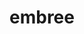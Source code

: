 ---
title: "embree"
layout: cache
categories: [package, develop]
meta: {"versions": ["3.13.1"], "compilers": ["gcc@=11.1.0"], "oss": ["ubuntu20.04"], "platforms": ["linux"], "targets": ["x86_64_v3"], "stacks": ["data-vis-sdk", "e4s", "root"], "num_specs": 67, "num_specs_by_stack": {"e4s": 37, "root": 67, "data-vis-sdk": 30}}
spec_details: [{"hash": "n7ta2ky5ku7latbeomtbxif3tajffphn", "compiler": "gcc@=11.1.0", "versions": ["3.13.1"], "os": "ubuntu20.04", "platform": "linux", "target": "x86_64_v3", "variants": ["build_system=cmake", "build_type=Release", "generator=make", "~ipo", "+ispc"], "stacks": ["e4s", "root"], "size": "-", "tarball": "https://binaries.spack.io/develop/build_cache/linux-ubuntu20.04-x86_64_v3/gcc-11.1.0/embree-3.13.1/linux-ubuntu20.04-x86_64_v3-gcc-11.1.0-embree-3.13.1-n7ta2ky5ku7latbeomtbxif3tajffphn.spack"}, {"hash": "5x5bfqvgfxi47q6obuutkxff6esbx72k", "compiler": "gcc@=11.1.0", "versions": ["3.13.1"], "os": "ubuntu20.04", "platform": "linux", "target": "x86_64_v3", "variants": ["build_system=cmake", "build_type=Release", "generator=make", "~ipo", "+ispc"], "stacks": ["e4s", "root"], "size": "-", "tarball": "https://binaries.spack.io/develop/build_cache/linux-ubuntu20.04-x86_64_v3/gcc-11.1.0/embree-3.13.1/linux-ubuntu20.04-x86_64_v3-gcc-11.1.0-embree-3.13.1-5x5bfqvgfxi47q6obuutkxff6esbx72k.spack"}, {"hash": "m6pskart63wbtrtu4ymmpyx4akoe7kil", "compiler": "gcc@=11.1.0", "versions": ["3.13.1"], "os": "ubuntu20.04", "platform": "linux", "target": "x86_64_v3", "variants": ["build_system=cmake", "build_type=Release", "generator=make", "~ipo", "+ispc"], "stacks": ["e4s", "root"], "size": "-", "tarball": "https://binaries.spack.io/develop/build_cache/linux-ubuntu20.04-x86_64_v3/gcc-11.1.0/embree-3.13.1/linux-ubuntu20.04-x86_64_v3-gcc-11.1.0-embree-3.13.1-m6pskart63wbtrtu4ymmpyx4akoe7kil.spack"}, {"hash": "mottkvd2drxycsalxe7nawxuflswf2jf", "compiler": "gcc@=11.1.0", "versions": ["3.13.1"], "os": "ubuntu20.04", "platform": "linux", "target": "x86_64_v3", "variants": ["build_system=cmake", "build_type=Release", "generator=make", "~ipo", "+ispc"], "stacks": ["data-vis-sdk", "root"], "size": "-", "tarball": "https://binaries.spack.io/develop/build_cache/linux-ubuntu20.04-x86_64_v3/gcc-11.1.0/embree-3.13.1/linux-ubuntu20.04-x86_64_v3-gcc-11.1.0-embree-3.13.1-mottkvd2drxycsalxe7nawxuflswf2jf.spack"}, {"hash": "ttnmmxs7dw2tm4u5cwf4h6jssufvgcys", "compiler": "gcc@=11.1.0", "versions": ["3.13.1"], "os": "ubuntu20.04", "platform": "linux", "target": "x86_64_v3", "variants": ["build_system=cmake", "build_type=Release", "generator=make", "~ipo", "+ispc"], "stacks": ["e4s", "root"], "size": "-", "tarball": "https://binaries.spack.io/develop/build_cache/linux-ubuntu20.04-x86_64_v3/gcc-11.1.0/embree-3.13.1/linux-ubuntu20.04-x86_64_v3-gcc-11.1.0-embree-3.13.1-ttnmmxs7dw2tm4u5cwf4h6jssufvgcys.spack"}, {"hash": "7imwy53sptk64lfrs2qwia54yodni3fs", "compiler": "gcc@=11.1.0", "versions": ["3.13.1"], "os": "ubuntu20.04", "platform": "linux", "target": "x86_64_v3", "variants": ["build_system=cmake", "build_type=Release", "generator=make", "~ipo", "+ispc"], "stacks": ["data-vis-sdk", "root"], "size": "-", "tarball": "https://binaries.spack.io/develop/build_cache/linux-ubuntu20.04-x86_64_v3/gcc-11.1.0/embree-3.13.1/linux-ubuntu20.04-x86_64_v3-gcc-11.1.0-embree-3.13.1-7imwy53sptk64lfrs2qwia54yodni3fs.spack"}, {"hash": "blc3oeldtor5jhtgyzdulvosxup6muad", "compiler": "gcc@=11.1.0", "versions": ["3.13.1"], "os": "ubuntu20.04", "platform": "linux", "target": "x86_64_v3", "variants": ["build_system=cmake", "build_type=Release", "generator=make", "~ipo", "+ispc"], "stacks": ["data-vis-sdk", "root"], "size": "-", "tarball": "https://binaries.spack.io/develop/build_cache/linux-ubuntu20.04-x86_64_v3/gcc-11.1.0/embree-3.13.1/linux-ubuntu20.04-x86_64_v3-gcc-11.1.0-embree-3.13.1-blc3oeldtor5jhtgyzdulvosxup6muad.spack"}, {"hash": "5lpw2s4wuf36h4i44fn2nmzykk4dxxhr", "compiler": "gcc@=11.1.0", "versions": ["3.13.1"], "os": "ubuntu20.04", "platform": "linux", "target": "x86_64_v3", "variants": ["build_system=cmake", "build_type=Release", "generator=make", "~ipo", "+ispc"], "stacks": ["data-vis-sdk", "root"], "size": "-", "tarball": "https://binaries.spack.io/develop/build_cache/linux-ubuntu20.04-x86_64_v3/gcc-11.1.0/embree-3.13.1/linux-ubuntu20.04-x86_64_v3-gcc-11.1.0-embree-3.13.1-5lpw2s4wuf36h4i44fn2nmzykk4dxxhr.spack"}, {"hash": "rnxv4y5izkbt57ojoelo7duxl7g537yw", "compiler": "gcc@=11.1.0", "versions": ["3.13.1"], "os": "ubuntu20.04", "platform": "linux", "target": "x86_64_v3", "variants": ["build_system=cmake", "build_type=Release", "generator=make", "~ipo", "+ispc"], "stacks": ["e4s", "root"], "size": "-", "tarball": "https://binaries.spack.io/develop/build_cache/linux-ubuntu20.04-x86_64_v3/gcc-11.1.0/embree-3.13.1/linux-ubuntu20.04-x86_64_v3-gcc-11.1.0-embree-3.13.1-rnxv4y5izkbt57ojoelo7duxl7g537yw.spack"}, {"hash": "zqzqkjlnebmuc4kyk4vuuqp4xrs5m6gj", "compiler": "gcc@=11.1.0", "versions": ["3.13.1"], "os": "ubuntu20.04", "platform": "linux", "target": "x86_64_v3", "variants": ["build_system=cmake", "build_type=Release", "generator=make", "~ipo", "+ispc"], "stacks": ["data-vis-sdk", "root"], "size": "-", "tarball": "https://binaries.spack.io/develop/build_cache/linux-ubuntu20.04-x86_64_v3/gcc-11.1.0/embree-3.13.1/linux-ubuntu20.04-x86_64_v3-gcc-11.1.0-embree-3.13.1-zqzqkjlnebmuc4kyk4vuuqp4xrs5m6gj.spack"}, {"hash": "4txyde3kqwdobyzqvmn35kbhugchweba", "compiler": "gcc@=11.1.0", "versions": ["3.13.1"], "os": "ubuntu20.04", "platform": "linux", "target": "x86_64_v3", "variants": ["build_system=cmake", "build_type=Release", "generator=make", "~ipo", "+ispc"], "stacks": ["data-vis-sdk", "root"], "size": "-", "tarball": "https://binaries.spack.io/develop/build_cache/linux-ubuntu20.04-x86_64_v3/gcc-11.1.0/embree-3.13.1/linux-ubuntu20.04-x86_64_v3-gcc-11.1.0-embree-3.13.1-4txyde3kqwdobyzqvmn35kbhugchweba.spack"}, {"hash": "ddj7p5r22mlhevuuusmbrdbgtnj7ie7x", "compiler": "gcc@=11.1.0", "versions": ["3.13.1"], "os": "ubuntu20.04", "platform": "linux", "target": "x86_64_v3", "variants": ["build_system=cmake", "build_type=Release", "generator=make", "~ipo", "+ispc"], "stacks": ["e4s", "root"], "size": "-", "tarball": "https://binaries.spack.io/develop/build_cache/linux-ubuntu20.04-x86_64_v3/gcc-11.1.0/embree-3.13.1/linux-ubuntu20.04-x86_64_v3-gcc-11.1.0-embree-3.13.1-ddj7p5r22mlhevuuusmbrdbgtnj7ie7x.spack"}, {"hash": "qxhlp4vb3qmt4rhsbteo7ysr6b3x3e7v", "compiler": "gcc@=11.1.0", "versions": ["3.13.1"], "os": "ubuntu20.04", "platform": "linux", "target": "x86_64_v3", "variants": ["build_system=cmake", "build_type=Release", "generator=make", "~ipo", "+ispc"], "stacks": ["e4s", "root"], "size": "-", "tarball": "https://binaries.spack.io/develop/build_cache/linux-ubuntu20.04-x86_64_v3/gcc-11.1.0/embree-3.13.1/linux-ubuntu20.04-x86_64_v3-gcc-11.1.0-embree-3.13.1-qxhlp4vb3qmt4rhsbteo7ysr6b3x3e7v.spack"}, {"hash": "qnqlpx7uj2wtm6smkpvwa5vs57m6yofk", "compiler": "gcc@=11.1.0", "versions": ["3.13.1"], "os": "ubuntu20.04", "platform": "linux", "target": "x86_64_v3", "variants": ["build_system=cmake", "build_type=Release", "generator=make", "~ipo", "+ispc"], "stacks": ["data-vis-sdk", "root"], "size": "-", "tarball": "https://binaries.spack.io/develop/build_cache/linux-ubuntu20.04-x86_64_v3/gcc-11.1.0/embree-3.13.1/linux-ubuntu20.04-x86_64_v3-gcc-11.1.0-embree-3.13.1-qnqlpx7uj2wtm6smkpvwa5vs57m6yofk.spack"}, {"hash": "xva523wap2i5vuiohpx6k7vlrfrvvhd3", "compiler": "gcc@=11.1.0", "versions": ["3.13.1"], "os": "ubuntu20.04", "platform": "linux", "target": "x86_64_v3", "variants": ["build_system=cmake", "build_type=Release", "generator=make", "~ipo", "+ispc"], "stacks": ["e4s", "root"], "size": "-", "tarball": "https://binaries.spack.io/develop/build_cache/linux-ubuntu20.04-x86_64_v3/gcc-11.1.0/embree-3.13.1/linux-ubuntu20.04-x86_64_v3-gcc-11.1.0-embree-3.13.1-xva523wap2i5vuiohpx6k7vlrfrvvhd3.spack"}, {"hash": "2t3bnmukih5hzzxjnjgvtvawfggqqsu7", "compiler": "gcc@=11.1.0", "versions": ["3.13.1"], "os": "ubuntu20.04", "platform": "linux", "target": "x86_64_v3", "variants": ["build_system=cmake", "build_type=Release", "generator=make", "~ipo", "+ispc"], "stacks": ["e4s", "root"], "size": "-", "tarball": "https://binaries.spack.io/develop/build_cache/linux-ubuntu20.04-x86_64_v3/gcc-11.1.0/embree-3.13.1/linux-ubuntu20.04-x86_64_v3-gcc-11.1.0-embree-3.13.1-2t3bnmukih5hzzxjnjgvtvawfggqqsu7.spack"}, {"hash": "r2cfqrwzxlswwy2x5m6nlg22dx2hh6wy", "compiler": "gcc@=11.1.0", "versions": ["3.13.1"], "os": "ubuntu20.04", "platform": "linux", "target": "x86_64_v3", "variants": ["build_system=cmake", "build_type=Release", "generator=make", "~ipo", "+ispc"], "stacks": ["data-vis-sdk", "root"], "size": "-", "tarball": "https://binaries.spack.io/develop/build_cache/linux-ubuntu20.04-x86_64_v3/gcc-11.1.0/embree-3.13.1/linux-ubuntu20.04-x86_64_v3-gcc-11.1.0-embree-3.13.1-r2cfqrwzxlswwy2x5m6nlg22dx2hh6wy.spack"}, {"hash": "uwrvpauq4pkdu7giieoz62edqewkz3p2", "compiler": "gcc@=11.1.0", "versions": ["3.13.1"], "os": "ubuntu20.04", "platform": "linux", "target": "x86_64_v3", "variants": ["build_system=cmake", "build_type=Release", "generator=make", "~ipo", "+ispc"], "stacks": ["e4s", "root"], "size": "-", "tarball": "https://binaries.spack.io/develop/build_cache/linux-ubuntu20.04-x86_64_v3/gcc-11.1.0/embree-3.13.1/linux-ubuntu20.04-x86_64_v3-gcc-11.1.0-embree-3.13.1-uwrvpauq4pkdu7giieoz62edqewkz3p2.spack"}, {"hash": "ov55uhoapwl5fxobpz66uptba3ibeaad", "compiler": "gcc@=11.1.0", "versions": ["3.13.1"], "os": "ubuntu20.04", "platform": "linux", "target": "x86_64_v3", "variants": ["build_system=cmake", "build_type=Release", "generator=make", "~ipo", "+ispc"], "stacks": ["data-vis-sdk", "root"], "size": "-", "tarball": "https://binaries.spack.io/develop/build_cache/linux-ubuntu20.04-x86_64_v3/gcc-11.1.0/embree-3.13.1/linux-ubuntu20.04-x86_64_v3-gcc-11.1.0-embree-3.13.1-ov55uhoapwl5fxobpz66uptba3ibeaad.spack"}, {"hash": "of72eylubd6e3utbc5coq3akmky5ep53", "compiler": "gcc@=11.1.0", "versions": ["3.13.1"], "os": "ubuntu20.04", "platform": "linux", "target": "x86_64_v3", "variants": ["build_system=cmake", "build_type=Release", "generator=make", "~ipo", "+ispc"], "stacks": ["data-vis-sdk", "root"], "size": "-", "tarball": "https://binaries.spack.io/develop/build_cache/linux-ubuntu20.04-x86_64_v3/gcc-11.1.0/embree-3.13.1/linux-ubuntu20.04-x86_64_v3-gcc-11.1.0-embree-3.13.1-of72eylubd6e3utbc5coq3akmky5ep53.spack"}, {"hash": "s3az4wfduzi7wgjyzj32x6yuahfspuu5", "compiler": "gcc@=11.1.0", "versions": ["3.13.1"], "os": "ubuntu20.04", "platform": "linux", "target": "x86_64_v3", "variants": ["build_system=cmake", "build_type=Release", "generator=make", "~ipo", "+ispc"], "stacks": ["data-vis-sdk", "root"], "size": "-", "tarball": "https://binaries.spack.io/develop/build_cache/linux-ubuntu20.04-x86_64_v3/gcc-11.1.0/embree-3.13.1/linux-ubuntu20.04-x86_64_v3-gcc-11.1.0-embree-3.13.1-s3az4wfduzi7wgjyzj32x6yuahfspuu5.spack"}, {"hash": "pk6lgcovq6x52v75btmcfdymqixdodff", "compiler": "gcc@=11.1.0", "versions": ["3.13.1"], "os": "ubuntu20.04", "platform": "linux", "target": "x86_64_v3", "variants": ["build_system=cmake", "build_type=Release", "generator=make", "~ipo", "+ispc"], "stacks": ["data-vis-sdk", "root"], "size": "-", "tarball": "https://binaries.spack.io/develop/build_cache/linux-ubuntu20.04-x86_64_v3/gcc-11.1.0/embree-3.13.1/linux-ubuntu20.04-x86_64_v3-gcc-11.1.0-embree-3.13.1-pk6lgcovq6x52v75btmcfdymqixdodff.spack"}, {"hash": "255f6ws4xx5txhienpquhc74sae6kehz", "compiler": "gcc@=11.1.0", "versions": ["3.13.1"], "os": "ubuntu20.04", "platform": "linux", "target": "x86_64_v3", "variants": ["build_system=cmake", "build_type=Release", "generator=make", "~ipo", "+ispc"], "stacks": ["data-vis-sdk", "root"], "size": "-", "tarball": "https://binaries.spack.io/develop/build_cache/linux-ubuntu20.04-x86_64_v3/gcc-11.1.0/embree-3.13.1/linux-ubuntu20.04-x86_64_v3-gcc-11.1.0-embree-3.13.1-255f6ws4xx5txhienpquhc74sae6kehz.spack"}, {"hash": "4fiz2xknhc7jdmb22di2z6exk5xbcjfo", "compiler": "gcc@=11.1.0", "versions": ["3.13.1"], "os": "ubuntu20.04", "platform": "linux", "target": "x86_64_v3", "variants": ["build_system=cmake", "build_type=Release", "generator=make", "~ipo", "+ispc"], "stacks": ["e4s", "root"], "size": "-", "tarball": "https://binaries.spack.io/develop/build_cache/linux-ubuntu20.04-x86_64_v3/gcc-11.1.0/embree-3.13.1/linux-ubuntu20.04-x86_64_v3-gcc-11.1.0-embree-3.13.1-4fiz2xknhc7jdmb22di2z6exk5xbcjfo.spack"}, {"hash": "h4emb4qwvbrzihjzernndoprscyhcqq3", "compiler": "gcc@=11.1.0", "versions": ["3.13.1"], "os": "ubuntu20.04", "platform": "linux", "target": "x86_64_v3", "variants": ["build_system=cmake", "build_type=Release", "generator=make", "~ipo", "+ispc"], "stacks": ["data-vis-sdk", "root"], "size": "-", "tarball": "https://binaries.spack.io/develop/build_cache/linux-ubuntu20.04-x86_64_v3/gcc-11.1.0/embree-3.13.1/linux-ubuntu20.04-x86_64_v3-gcc-11.1.0-embree-3.13.1-h4emb4qwvbrzihjzernndoprscyhcqq3.spack"}, {"hash": "wl6xyfawe7pjbdvinzyj66ogt5xfim5y", "compiler": "gcc@=11.1.0", "versions": ["3.13.1"], "os": "ubuntu20.04", "platform": "linux", "target": "x86_64_v3", "variants": ["build_system=cmake", "build_type=Release", "generator=make", "~ipo", "+ispc"], "stacks": ["e4s", "root"], "size": "-", "tarball": "https://binaries.spack.io/develop/build_cache/linux-ubuntu20.04-x86_64_v3/gcc-11.1.0/embree-3.13.1/linux-ubuntu20.04-x86_64_v3-gcc-11.1.0-embree-3.13.1-wl6xyfawe7pjbdvinzyj66ogt5xfim5y.spack"}, {"hash": "54koeadcjyt7ygbeiq6s32ktxukt7ivx", "compiler": "gcc@=11.1.0", "versions": ["3.13.1"], "os": "ubuntu20.04", "platform": "linux", "target": "x86_64_v3", "variants": ["build_system=cmake", "build_type=Release", "generator=make", "~ipo", "+ispc"], "stacks": ["e4s", "root"], "size": "-", "tarball": "https://binaries.spack.io/develop/build_cache/linux-ubuntu20.04-x86_64_v3/gcc-11.1.0/embree-3.13.1/linux-ubuntu20.04-x86_64_v3-gcc-11.1.0-embree-3.13.1-54koeadcjyt7ygbeiq6s32ktxukt7ivx.spack"}, {"hash": "x7gifqblplwwu7staojrucnte2svexj2", "compiler": "gcc@=11.1.0", "versions": ["3.13.1"], "os": "ubuntu20.04", "platform": "linux", "target": "x86_64_v3", "variants": ["build_system=cmake", "build_type=Release", "generator=make", "~ipo", "+ispc"], "stacks": ["e4s", "root"], "size": "-", "tarball": "https://binaries.spack.io/develop/build_cache/linux-ubuntu20.04-x86_64_v3/gcc-11.1.0/embree-3.13.1/linux-ubuntu20.04-x86_64_v3-gcc-11.1.0-embree-3.13.1-x7gifqblplwwu7staojrucnte2svexj2.spack"}, {"hash": "brwv2ktf55m3fsnawyeqkwfgmhtplqnw", "compiler": "gcc@=11.1.0", "versions": ["3.13.1"], "os": "ubuntu20.04", "platform": "linux", "target": "x86_64_v3", "variants": ["build_system=cmake", "build_type=Release", "generator=make", "~ipo", "+ispc"], "stacks": ["data-vis-sdk", "root"], "size": "-", "tarball": "https://binaries.spack.io/develop/build_cache/linux-ubuntu20.04-x86_64_v3/gcc-11.1.0/embree-3.13.1/linux-ubuntu20.04-x86_64_v3-gcc-11.1.0-embree-3.13.1-brwv2ktf55m3fsnawyeqkwfgmhtplqnw.spack"}, {"hash": "pj55xsf5gh77tiw6tvixpulkcpnv6dbs", "compiler": "gcc@=11.1.0", "versions": ["3.13.1"], "os": "ubuntu20.04", "platform": "linux", "target": "x86_64_v3", "variants": ["build_system=cmake", "build_type=Release", "generator=make", "~ipo", "+ispc"], "stacks": ["e4s", "root"], "size": "-", "tarball": "https://binaries.spack.io/develop/build_cache/linux-ubuntu20.04-x86_64_v3/gcc-11.1.0/embree-3.13.1/linux-ubuntu20.04-x86_64_v3-gcc-11.1.0-embree-3.13.1-pj55xsf5gh77tiw6tvixpulkcpnv6dbs.spack"}, {"hash": "o63m6vxvpnavmmxc5l4owjq2xnz4pyuy", "compiler": "gcc@=11.1.0", "versions": ["3.13.1"], "os": "ubuntu20.04", "platform": "linux", "target": "x86_64_v3", "variants": ["build_system=cmake", "build_type=Release", "generator=make", "~ipo", "+ispc"], "stacks": ["e4s", "root"], "size": "-", "tarball": "https://binaries.spack.io/develop/build_cache/linux-ubuntu20.04-x86_64_v3/gcc-11.1.0/embree-3.13.1/linux-ubuntu20.04-x86_64_v3-gcc-11.1.0-embree-3.13.1-o63m6vxvpnavmmxc5l4owjq2xnz4pyuy.spack"}, {"hash": "lzppv4a2at7d2y7dlrvmfiizmnblzxug", "compiler": "gcc@=11.1.0", "versions": ["3.13.1"], "os": "ubuntu20.04", "platform": "linux", "target": "x86_64_v3", "variants": ["build_system=cmake", "build_type=Release", "generator=make", "~ipo", "+ispc"], "stacks": ["data-vis-sdk", "root"], "size": "-", "tarball": "https://binaries.spack.io/develop/build_cache/linux-ubuntu20.04-x86_64_v3/gcc-11.1.0/embree-3.13.1/linux-ubuntu20.04-x86_64_v3-gcc-11.1.0-embree-3.13.1-lzppv4a2at7d2y7dlrvmfiizmnblzxug.spack"}, {"hash": "3tbaxojjfcrqyn36gesxg5d4nzjfsn32", "compiler": "gcc@=11.1.0", "versions": ["3.13.1"], "os": "ubuntu20.04", "platform": "linux", "target": "x86_64_v3", "variants": ["build_system=cmake", "build_type=Release", "generator=make", "~ipo", "+ispc"], "stacks": ["e4s", "root"], "size": "-", "tarball": "https://binaries.spack.io/develop/build_cache/linux-ubuntu20.04-x86_64_v3/gcc-11.1.0/embree-3.13.1/linux-ubuntu20.04-x86_64_v3-gcc-11.1.0-embree-3.13.1-3tbaxojjfcrqyn36gesxg5d4nzjfsn32.spack"}, {"hash": "srngoxmqlqdx6b2hioq77fnphy7xtcnq", "compiler": "gcc@=11.1.0", "versions": ["3.13.1"], "os": "ubuntu20.04", "platform": "linux", "target": "x86_64_v3", "variants": ["build_system=cmake", "build_type=Release", "generator=make", "~ipo", "+ispc"], "stacks": ["e4s", "root"], "size": "-", "tarball": "https://binaries.spack.io/develop/build_cache/linux-ubuntu20.04-x86_64_v3/gcc-11.1.0/embree-3.13.1/linux-ubuntu20.04-x86_64_v3-gcc-11.1.0-embree-3.13.1-srngoxmqlqdx6b2hioq77fnphy7xtcnq.spack"}, {"hash": "4alm4zn763bbaxytnocuq3afdxetfv3u", "compiler": "gcc@=11.1.0", "versions": ["3.13.1"], "os": "ubuntu20.04", "platform": "linux", "target": "x86_64_v3", "variants": ["build_system=cmake", "build_type=Release", "generator=make", "~ipo", "+ispc"], "stacks": ["data-vis-sdk", "root"], "size": "-", "tarball": "https://binaries.spack.io/develop/build_cache/linux-ubuntu20.04-x86_64_v3/gcc-11.1.0/embree-3.13.1/linux-ubuntu20.04-x86_64_v3-gcc-11.1.0-embree-3.13.1-4alm4zn763bbaxytnocuq3afdxetfv3u.spack"}, {"hash": "tupbbnupvurrwa6qka2pax53br22bkkg", "compiler": "gcc@=11.1.0", "versions": ["3.13.1"], "os": "ubuntu20.04", "platform": "linux", "target": "x86_64_v3", "variants": ["build_system=cmake", "build_type=Release", "generator=make", "~ipo", "+ispc"], "stacks": ["data-vis-sdk", "root"], "size": "-", "tarball": "https://binaries.spack.io/develop/build_cache/linux-ubuntu20.04-x86_64_v3/gcc-11.1.0/embree-3.13.1/linux-ubuntu20.04-x86_64_v3-gcc-11.1.0-embree-3.13.1-tupbbnupvurrwa6qka2pax53br22bkkg.spack"}, {"hash": "qf3yi7evqhuldf6ff6oakjebycpsmicv", "compiler": "gcc@=11.1.0", "versions": ["3.13.1"], "os": "ubuntu20.04", "platform": "linux", "target": "x86_64_v3", "variants": ["build_system=cmake", "build_type=Release", "generator=make", "~ipo", "+ispc"], "stacks": ["e4s", "root"], "size": "-", "tarball": "https://binaries.spack.io/develop/build_cache/linux-ubuntu20.04-x86_64_v3/gcc-11.1.0/embree-3.13.1/linux-ubuntu20.04-x86_64_v3-gcc-11.1.0-embree-3.13.1-qf3yi7evqhuldf6ff6oakjebycpsmicv.spack"}, {"hash": "sghost5oessxqpa3w7sgj2pdcqkgcryi", "compiler": "gcc@=11.1.0", "versions": ["3.13.1"], "os": "ubuntu20.04", "platform": "linux", "target": "x86_64_v3", "variants": ["build_system=cmake", "build_type=Release", "generator=make", "~ipo", "+ispc"], "stacks": ["data-vis-sdk", "root"], "size": "-", "tarball": "https://binaries.spack.io/develop/build_cache/linux-ubuntu20.04-x86_64_v3/gcc-11.1.0/embree-3.13.1/linux-ubuntu20.04-x86_64_v3-gcc-11.1.0-embree-3.13.1-sghost5oessxqpa3w7sgj2pdcqkgcryi.spack"}, {"hash": "pyocp5xahvpz3jjqbdivzn7xdqw4viqu", "compiler": "gcc@=11.1.0", "versions": ["3.13.1"], "os": "ubuntu20.04", "platform": "linux", "target": "x86_64_v3", "variants": ["build_system=cmake", "build_type=Release", "generator=make", "~ipo", "+ispc"], "stacks": ["e4s", "root"], "size": "-", "tarball": "https://binaries.spack.io/develop/build_cache/linux-ubuntu20.04-x86_64_v3/gcc-11.1.0/embree-3.13.1/linux-ubuntu20.04-x86_64_v3-gcc-11.1.0-embree-3.13.1-pyocp5xahvpz3jjqbdivzn7xdqw4viqu.spack"}, {"hash": "j52q736ry42bfr5spyj2k47xwvpcgd2s", "compiler": "gcc@=11.1.0", "versions": ["3.13.1"], "os": "ubuntu20.04", "platform": "linux", "target": "x86_64_v3", "variants": ["build_system=cmake", "build_type=Release", "generator=make", "~ipo", "+ispc"], "stacks": ["e4s", "root"], "size": "-", "tarball": "https://binaries.spack.io/develop/build_cache/linux-ubuntu20.04-x86_64_v3/gcc-11.1.0/embree-3.13.1/linux-ubuntu20.04-x86_64_v3-gcc-11.1.0-embree-3.13.1-j52q736ry42bfr5spyj2k47xwvpcgd2s.spack"}, {"hash": "vvlvsa6l7kruubib7wafeh64iff3ifx5", "compiler": "gcc@=11.1.0", "versions": ["3.13.1"], "os": "ubuntu20.04", "platform": "linux", "target": "x86_64_v3", "variants": ["build_system=cmake", "build_type=Release", "generator=make", "~ipo", "+ispc"], "stacks": ["e4s", "root"], "size": "-", "tarball": "https://binaries.spack.io/develop/build_cache/linux-ubuntu20.04-x86_64_v3/gcc-11.1.0/embree-3.13.1/linux-ubuntu20.04-x86_64_v3-gcc-11.1.0-embree-3.13.1-vvlvsa6l7kruubib7wafeh64iff3ifx5.spack"}, {"hash": "j6pnq4d2qyhfwjsztm6u7soks7e244xd", "compiler": "gcc@=11.1.0", "versions": ["3.13.1"], "os": "ubuntu20.04", "platform": "linux", "target": "x86_64_v3", "variants": ["build_system=cmake", "build_type=Release", "generator=make", "~ipo", "+ispc"], "stacks": ["e4s", "root"], "size": "-", "tarball": "https://binaries.spack.io/develop/build_cache/linux-ubuntu20.04-x86_64_v3/gcc-11.1.0/embree-3.13.1/linux-ubuntu20.04-x86_64_v3-gcc-11.1.0-embree-3.13.1-j6pnq4d2qyhfwjsztm6u7soks7e244xd.spack"}, {"hash": "3tzkn5q76jymt2f4odqfaszyb55xidbx", "compiler": "gcc@=11.1.0", "versions": ["3.13.1"], "os": "ubuntu20.04", "platform": "linux", "target": "x86_64_v3", "variants": ["build_system=cmake", "build_type=Release", "generator=make", "~ipo", "+ispc"], "stacks": ["e4s", "root"], "size": "-", "tarball": "https://binaries.spack.io/develop/build_cache/linux-ubuntu20.04-x86_64_v3/gcc-11.1.0/embree-3.13.1/linux-ubuntu20.04-x86_64_v3-gcc-11.1.0-embree-3.13.1-3tzkn5q76jymt2f4odqfaszyb55xidbx.spack"}, {"hash": "7e3khzajq5ibif65yypj6vkme2yljmd6", "compiler": "gcc@=11.1.0", "versions": ["3.13.1"], "os": "ubuntu20.04", "platform": "linux", "target": "x86_64_v3", "variants": ["build_system=cmake", "build_type=Release", "generator=make", "~ipo", "+ispc"], "stacks": ["e4s", "root"], "size": "-", "tarball": "https://binaries.spack.io/develop/build_cache/linux-ubuntu20.04-x86_64_v3/gcc-11.1.0/embree-3.13.1/linux-ubuntu20.04-x86_64_v3-gcc-11.1.0-embree-3.13.1-7e3khzajq5ibif65yypj6vkme2yljmd6.spack"}, {"hash": "wtqkeg3cnoi5l6pnhxztgos64ukdnezl", "compiler": "gcc@=11.1.0", "versions": ["3.13.1"], "os": "ubuntu20.04", "platform": "linux", "target": "x86_64_v3", "variants": ["build_system=cmake", "build_type=Release", "generator=make", "~ipo", "+ispc"], "stacks": ["e4s", "root"], "size": "-", "tarball": "https://binaries.spack.io/develop/build_cache/linux-ubuntu20.04-x86_64_v3/gcc-11.1.0/embree-3.13.1/linux-ubuntu20.04-x86_64_v3-gcc-11.1.0-embree-3.13.1-wtqkeg3cnoi5l6pnhxztgos64ukdnezl.spack"}, {"hash": "teiz27dn4ot4zrtibz3mtyslxyqtymyq", "compiler": "gcc@=11.1.0", "versions": ["3.13.1"], "os": "ubuntu20.04", "platform": "linux", "target": "x86_64_v3", "variants": ["build_system=cmake", "build_type=Release", "generator=make", "~ipo", "+ispc"], "stacks": ["data-vis-sdk", "root"], "size": "-", "tarball": "https://binaries.spack.io/develop/build_cache/linux-ubuntu20.04-x86_64_v3/gcc-11.1.0/embree-3.13.1/linux-ubuntu20.04-x86_64_v3-gcc-11.1.0-embree-3.13.1-teiz27dn4ot4zrtibz3mtyslxyqtymyq.spack"}, {"hash": "ydtv2vs7ju2gjx42pwlte6hynyxzqw7e", "compiler": "gcc@=11.1.0", "versions": ["3.13.1"], "os": "ubuntu20.04", "platform": "linux", "target": "x86_64_v3", "variants": ["build_system=cmake", "build_type=Release", "generator=make", "~ipo", "+ispc"], "stacks": ["data-vis-sdk", "root"], "size": "-", "tarball": "https://binaries.spack.io/develop/build_cache/linux-ubuntu20.04-x86_64_v3/gcc-11.1.0/embree-3.13.1/linux-ubuntu20.04-x86_64_v3-gcc-11.1.0-embree-3.13.1-ydtv2vs7ju2gjx42pwlte6hynyxzqw7e.spack"}, {"hash": "iihgutn2xu7ihvzkxchbg6rva24i6fsw", "compiler": "gcc@=11.1.0", "versions": ["3.13.1"], "os": "ubuntu20.04", "platform": "linux", "target": "x86_64_v3", "variants": ["build_system=cmake", "build_type=Release", "generator=make", "~ipo", "+ispc"], "stacks": ["e4s", "root"], "size": "-", "tarball": "https://binaries.spack.io/develop/build_cache/linux-ubuntu20.04-x86_64_v3/gcc-11.1.0/embree-3.13.1/linux-ubuntu20.04-x86_64_v3-gcc-11.1.0-embree-3.13.1-iihgutn2xu7ihvzkxchbg6rva24i6fsw.spack"}, {"hash": "5dseq5fea5tsyv7llttr5bp3hjzzdfu3", "compiler": "gcc@=11.1.0", "versions": ["3.13.1"], "os": "ubuntu20.04", "platform": "linux", "target": "x86_64_v3", "variants": ["build_system=cmake", "build_type=Release", "generator=make", "~ipo", "+ispc"], "stacks": ["e4s", "root"], "size": "-", "tarball": "https://binaries.spack.io/develop/build_cache/linux-ubuntu20.04-x86_64_v3/gcc-11.1.0/embree-3.13.1/linux-ubuntu20.04-x86_64_v3-gcc-11.1.0-embree-3.13.1-5dseq5fea5tsyv7llttr5bp3hjzzdfu3.spack"}, {"hash": "z6wllt2nxxjclljxv323vicwpu5wmq3a", "compiler": "gcc@=11.1.0", "versions": ["3.13.1"], "os": "ubuntu20.04", "platform": "linux", "target": "x86_64_v3", "variants": ["build_system=cmake", "build_type=Release", "generator=make", "~ipo", "+ispc"], "stacks": ["data-vis-sdk", "root"], "size": "-", "tarball": "https://binaries.spack.io/develop/build_cache/linux-ubuntu20.04-x86_64_v3/gcc-11.1.0/embree-3.13.1/linux-ubuntu20.04-x86_64_v3-gcc-11.1.0-embree-3.13.1-z6wllt2nxxjclljxv323vicwpu5wmq3a.spack"}, {"hash": "dfzzhd7s5pddwj7mmatzlsp6n6cggayo", "compiler": "gcc@=11.1.0", "versions": ["3.13.1"], "os": "ubuntu20.04", "platform": "linux", "target": "x86_64_v3", "variants": ["build_system=cmake", "build_type=Release", "generator=make", "~ipo", "+ispc"], "stacks": ["e4s", "root"], "size": "-", "tarball": "https://binaries.spack.io/develop/build_cache/linux-ubuntu20.04-x86_64_v3/gcc-11.1.0/embree-3.13.1/linux-ubuntu20.04-x86_64_v3-gcc-11.1.0-embree-3.13.1-dfzzhd7s5pddwj7mmatzlsp6n6cggayo.spack"}, {"hash": "xpzizyduyl3oz6ntrnoc3f3li4lksh6w", "compiler": "gcc@=11.1.0", "versions": ["3.13.1"], "os": "ubuntu20.04", "platform": "linux", "target": "x86_64_v3", "variants": ["build_system=cmake", "build_type=Release", "generator=make", "~ipo", "+ispc"], "stacks": ["data-vis-sdk", "root"], "size": "-", "tarball": "https://binaries.spack.io/develop/build_cache/linux-ubuntu20.04-x86_64_v3/gcc-11.1.0/embree-3.13.1/linux-ubuntu20.04-x86_64_v3-gcc-11.1.0-embree-3.13.1-xpzizyduyl3oz6ntrnoc3f3li4lksh6w.spack"}, {"hash": "et6vnfq7uc4tbiwyhzcszwq5lybwhsaj", "compiler": "gcc@=11.1.0", "versions": ["3.13.1"], "os": "ubuntu20.04", "platform": "linux", "target": "x86_64_v3", "variants": ["build_system=cmake", "build_type=Release", "generator=make", "~ipo", "+ispc"], "stacks": ["data-vis-sdk", "root"], "size": "-", "tarball": "https://binaries.spack.io/develop/build_cache/linux-ubuntu20.04-x86_64_v3/gcc-11.1.0/embree-3.13.1/linux-ubuntu20.04-x86_64_v3-gcc-11.1.0-embree-3.13.1-et6vnfq7uc4tbiwyhzcszwq5lybwhsaj.spack"}, {"hash": "7cgcbvknbw3uqvw2fcr34oqxwfzsmrl3", "compiler": "gcc@=11.1.0", "versions": ["3.13.1"], "os": "ubuntu20.04", "platform": "linux", "target": "x86_64_v3", "variants": ["build_system=cmake", "build_type=Release", "generator=make", "~ipo", "+ispc"], "stacks": ["data-vis-sdk", "root"], "size": "-", "tarball": "https://binaries.spack.io/develop/build_cache/linux-ubuntu20.04-x86_64_v3/gcc-11.1.0/embree-3.13.1/linux-ubuntu20.04-x86_64_v3-gcc-11.1.0-embree-3.13.1-7cgcbvknbw3uqvw2fcr34oqxwfzsmrl3.spack"}, {"hash": "tq53hcsg6mkbmam5eqxrsv3j5ih3dzv2", "compiler": "gcc@=11.1.0", "versions": ["3.13.1"], "os": "ubuntu20.04", "platform": "linux", "target": "x86_64_v3", "variants": ["build_system=cmake", "build_type=Release", "generator=make", "~ipo", "+ispc"], "stacks": ["data-vis-sdk", "root"], "size": "-", "tarball": "https://binaries.spack.io/develop/build_cache/linux-ubuntu20.04-x86_64_v3/gcc-11.1.0/embree-3.13.1/linux-ubuntu20.04-x86_64_v3-gcc-11.1.0-embree-3.13.1-tq53hcsg6mkbmam5eqxrsv3j5ih3dzv2.spack"}, {"hash": "i6mkefhjfnpnlbrtifojly2gfeqp27xt", "compiler": "gcc@=11.1.0", "versions": ["3.13.1"], "os": "ubuntu20.04", "platform": "linux", "target": "x86_64_v3", "variants": ["build_system=cmake", "build_type=Release", "generator=make", "~ipo", "+ispc"], "stacks": ["e4s", "root"], "size": "-", "tarball": "https://binaries.spack.io/develop/build_cache/linux-ubuntu20.04-x86_64_v3/gcc-11.1.0/embree-3.13.1/linux-ubuntu20.04-x86_64_v3-gcc-11.1.0-embree-3.13.1-i6mkefhjfnpnlbrtifojly2gfeqp27xt.spack"}, {"hash": "qcgxqgekufhhoyvarh6xyvmfmufd2yjs", "compiler": "gcc@=11.1.0", "versions": ["3.13.1"], "os": "ubuntu20.04", "platform": "linux", "target": "x86_64_v3", "variants": ["build_system=cmake", "build_type=Release", "generator=make", "~ipo", "+ispc"], "stacks": ["e4s", "root"], "size": "-", "tarball": "https://binaries.spack.io/develop/build_cache/linux-ubuntu20.04-x86_64_v3/gcc-11.1.0/embree-3.13.1/linux-ubuntu20.04-x86_64_v3-gcc-11.1.0-embree-3.13.1-qcgxqgekufhhoyvarh6xyvmfmufd2yjs.spack"}, {"hash": "kchjqt3btqu33h6ou4kuf2pk2ykkqy7h", "compiler": "gcc@=11.1.0", "versions": ["3.13.1"], "os": "ubuntu20.04", "platform": "linux", "target": "x86_64_v3", "variants": ["build_system=cmake", "build_type=Release", "generator=make", "~ipo", "+ispc"], "stacks": ["data-vis-sdk", "root"], "size": "-", "tarball": "https://binaries.spack.io/develop/build_cache/linux-ubuntu20.04-x86_64_v3/gcc-11.1.0/embree-3.13.1/linux-ubuntu20.04-x86_64_v3-gcc-11.1.0-embree-3.13.1-kchjqt3btqu33h6ou4kuf2pk2ykkqy7h.spack"}, {"hash": "th237tsznh36nbvfgiderzdgdwneidpn", "compiler": "gcc@=11.1.0", "versions": ["3.13.1"], "os": "ubuntu20.04", "platform": "linux", "target": "x86_64_v3", "variants": ["build_system=cmake", "build_type=Release", "generator=make", "~ipo", "+ispc"], "stacks": ["e4s", "root"], "size": "-", "tarball": "https://binaries.spack.io/develop/build_cache/linux-ubuntu20.04-x86_64_v3/gcc-11.1.0/embree-3.13.1/linux-ubuntu20.04-x86_64_v3-gcc-11.1.0-embree-3.13.1-th237tsznh36nbvfgiderzdgdwneidpn.spack"}, {"hash": "hu3ic6qcdbf3yzaqdjqs5xeqnuyhbg4w", "compiler": "gcc@=11.1.0", "versions": ["3.13.1"], "os": "ubuntu20.04", "platform": "linux", "target": "x86_64_v3", "variants": ["build_system=cmake", "build_type=Release", "generator=make", "~ipo", "+ispc"], "stacks": ["e4s", "root"], "size": "-", "tarball": "https://binaries.spack.io/develop/build_cache/linux-ubuntu20.04-x86_64_v3/gcc-11.1.0/embree-3.13.1/linux-ubuntu20.04-x86_64_v3-gcc-11.1.0-embree-3.13.1-hu3ic6qcdbf3yzaqdjqs5xeqnuyhbg4w.spack"}, {"hash": "d4tcsdmsiub25j5fgy65fhxbcjj3us5z", "compiler": "gcc@=11.1.0", "versions": ["3.13.1"], "os": "ubuntu20.04", "platform": "linux", "target": "x86_64_v3", "variants": ["build_system=cmake", "build_type=Release", "generator=make", "~ipo", "+ispc"], "stacks": ["data-vis-sdk", "root"], "size": "-", "tarball": "https://binaries.spack.io/develop/build_cache/linux-ubuntu20.04-x86_64_v3/gcc-11.1.0/embree-3.13.1/linux-ubuntu20.04-x86_64_v3-gcc-11.1.0-embree-3.13.1-d4tcsdmsiub25j5fgy65fhxbcjj3us5z.spack"}, {"hash": "kudgdzxi535fbfdeygkh6yyzenxjbnv7", "compiler": "gcc@=11.1.0", "versions": ["3.13.1"], "os": "ubuntu20.04", "platform": "linux", "target": "x86_64_v3", "variants": ["build_system=cmake", "build_type=Release", "generator=make", "~ipo", "+ispc"], "stacks": ["e4s", "root"], "size": "-", "tarball": "https://binaries.spack.io/develop/build_cache/linux-ubuntu20.04-x86_64_v3/gcc-11.1.0/embree-3.13.1/linux-ubuntu20.04-x86_64_v3-gcc-11.1.0-embree-3.13.1-kudgdzxi535fbfdeygkh6yyzenxjbnv7.spack"}, {"hash": "bcwdt3mjbqtlbwf5e356qiow2suedj3r", "compiler": "gcc@=11.1.0", "versions": ["3.13.1"], "os": "ubuntu20.04", "platform": "linux", "target": "x86_64_v3", "variants": ["build_system=cmake", "build_type=Release", "generator=make", "~ipo", "+ispc"], "stacks": ["data-vis-sdk", "root"], "size": "-", "tarball": "https://binaries.spack.io/develop/build_cache/linux-ubuntu20.04-x86_64_v3/gcc-11.1.0/embree-3.13.1/linux-ubuntu20.04-x86_64_v3-gcc-11.1.0-embree-3.13.1-bcwdt3mjbqtlbwf5e356qiow2suedj3r.spack"}, {"hash": "227hxyk5dsdqwcxyawtxqh37ghhonb6k", "compiler": "gcc@=11.1.0", "versions": ["3.13.1"], "os": "ubuntu20.04", "platform": "linux", "target": "x86_64_v3", "variants": ["build_system=cmake", "build_type=Release", "generator=make", "~ipo", "+ispc"], "stacks": ["data-vis-sdk", "root"], "size": "-", "tarball": "https://binaries.spack.io/develop/build_cache/linux-ubuntu20.04-x86_64_v3/gcc-11.1.0/embree-3.13.1/linux-ubuntu20.04-x86_64_v3-gcc-11.1.0-embree-3.13.1-227hxyk5dsdqwcxyawtxqh37ghhonb6k.spack"}, {"hash": "jodtjih7lgueyg4dehktr7b7sww66sxc", "compiler": "gcc@=11.1.0", "versions": ["3.13.1"], "os": "ubuntu20.04", "platform": "linux", "target": "x86_64_v3", "variants": ["build_system=cmake", "build_type=Release", "generator=make", "~ipo", "+ispc"], "stacks": ["e4s", "root"], "size": "-", "tarball": "https://binaries.spack.io/develop/build_cache/linux-ubuntu20.04-x86_64_v3/gcc-11.1.0/embree-3.13.1/linux-ubuntu20.04-x86_64_v3-gcc-11.1.0-embree-3.13.1-jodtjih7lgueyg4dehktr7b7sww66sxc.spack"}, {"hash": "xdtrd7i7hfrs3fygw5x2m4iqsg5xzsjh", "compiler": "gcc@=11.1.0", "versions": ["3.13.1"], "os": "ubuntu20.04", "platform": "linux", "target": "x86_64_v3", "variants": ["build_system=cmake", "build_type=Release", "generator=make", "~ipo", "+ispc"], "stacks": ["e4s", "root"], "size": "-", "tarball": "https://binaries.spack.io/develop/build_cache/linux-ubuntu20.04-x86_64_v3/gcc-11.1.0/embree-3.13.1/linux-ubuntu20.04-x86_64_v3-gcc-11.1.0-embree-3.13.1-xdtrd7i7hfrs3fygw5x2m4iqsg5xzsjh.spack"}, {"hash": "oeagteiq3hqudwszd2nyp2idvoo5ee5z", "compiler": "gcc@=11.1.0", "versions": ["3.13.1"], "os": "ubuntu20.04", "platform": "linux", "target": "x86_64_v3", "variants": ["build_system=cmake", "build_type=Release", "generator=make", "~ipo", "+ispc"], "stacks": ["e4s", "root"], "size": "-", "tarball": "https://binaries.spack.io/develop/build_cache/linux-ubuntu20.04-x86_64_v3/gcc-11.1.0/embree-3.13.1/linux-ubuntu20.04-x86_64_v3-gcc-11.1.0-embree-3.13.1-oeagteiq3hqudwszd2nyp2idvoo5ee5z.spack"}]
---
